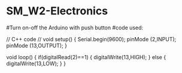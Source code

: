 # SM_W2-Electronics
#Turn on-off the Arduino with push button
#code used:

// C++ code
//
void setup()
{
  Serial.begin(9600);
  pinMode (2,INPUT);
  pinMode (13,OUTPUT);
}

void loop()
{
 if(digitalRead(2)==1)
 {
   digitalWrite(13,HIGH);
 }
 else
 {
  digitalWrite(13,LOW);
 }
} 
